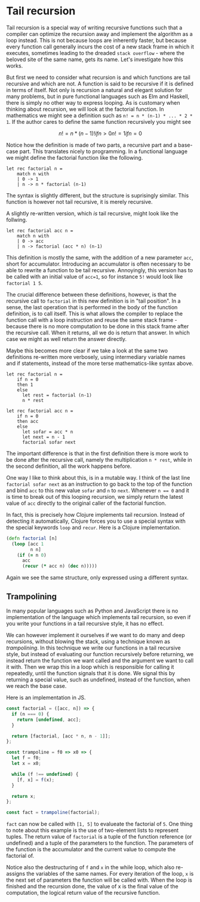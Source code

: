 # Tail recursion

Tail recursion is a special way of writing recursive functions such that a compiler can optimize the recursion away and implement the algorithm as a loop instead.
This is not because loops are inherently faster, but because every function call generally incurs the cost of a new stack frame in which it executes, sometimes leading to the dreaded `stack overflow` - where the beloved site of the same name, gets its name.
Let's investigate how this works.

But first we need to consider what recursion is and which functions are tail recursive and which are not.
A function is said to be recursive if it is defined in terms of itself.
Not only is recursion a natural and elegant solution for many problems, but in pure functional languages such as Elm and Haskell, there is simply no other way to express looping.
As is customary when thinking about recursion, we will look at the factorial function.
In mathematics we might see a definition such as `n! = n * (n-1) * ... * 2 * 1`.
If the author cares to define the same function recursively you might see

```math
n! = n * (n-1)!    if n > 0
n! = 1             if n = 0
```

Notice how the definition is made of two parts, a recursive part and a base-case part.
This translates nicely to programming.
In a functional language we might define the factorial function like the following.

```F#
let rec factorial n =
    match n with
    | 0 -> 1
    | n -> n * factorial (n-1)
```

The syntax is slightly different, but the structure is suprisingly similar.
This function is however not tail recursive, it is merely recursive.

A slightly re-written version, which _is_ tail recursive, might look like the follwing.

```F#
let rec factorial acc n =
    match n with
    | 0 -> acc
    | n -> factorial (acc * n) (n-1)
```

This definition is mostly the same, with the addition of a new parameter `acc`, short for accumulator.
Introducing an accumulator is often necessary to be able to rewrite a function to be tail recursive.
Annoyingly, this version has to be called with an initial value of `acc=1`, so for instance `5!` would look like `factorial 1 5`.

The crucial difference between these definitions, however, is that the recursive call to `factorial` in this new definition is in "tail position".
In a sense, the last operation that is performed in the body of the function definition, is to call itself.
This is what allows the compiler to replace the function call with a loop instruction and reuse the same stack frame - because there is no more computation to be done in this stack frame after the recursive call.
When it returns, all we do is return that answer.
In which case we might as well return the answer directly.

Maybe this becomes more clear if we take a look at the same two definitions re-written more verbosely, using intermediary variable names and if statements, instead of the more terse mathematics-like syntax above.

```F#
let rec factorial n =
    if n = 0
    then 1
    else
      let rest = factorial (n-1)
      n * rest
```

```F#
let rec factorial acc n =
    if n = 0
    then acc
    else
      let sofar = acc * n
      let next = n - 1
      factorial sofar next
```

The important difference is that in the first definition there is more work to be done after the recursive call, namely the multiplication `n * rest`, while in the second definition, all the work happens before.

One way I like to think about this, is in a mutable way. I think of the last line `factorial sofar next` as an instruction to go back to the top of the function and bind `acc` to this new value `sofar` and `n` to `next`.
Whenever `n == 0` and it is time to break out of this looping recursion, we simply return the latest value of `acc` directly to the original caller of the factorial function.

In fact, this is precisely how Clojure implements tail recursion.
Instead of detecting it automatically, Clojure forces you to use a special syntax with the special keywords `loop` and `recur`.
Here is a Clojure implementation.

```clojure
(defn factorial [n]
  (loop [acc 1
         n n]
    (if (= n 0)
      acc
      (recur (* acc n) (dec n)))))
```

Again we see the same structure, only expressed using a different syntax.

## Trampolining

In many popular languages such as Python and JavaScript there is no implementation of the language which implements tail recursion, so even if you write your functions in a tail recursive style, it has no effect.

We can however implement it ourselves if we want to do many and deep recursions, without blowing the stack, using a technique known as _trampolining_.
In this technique we write our functions in a tail recursive style, but instead of evaluating our function recursively before returning, we instead return the function we want called and the argument we want to call it with.
Then we wrap this in a loop which is responsible for calling it repeatedly, until the function signals that it is done.
We signal this by returning a special value, such as undefined, instead of the function, when we reach the base case.

Here is an implementation in JS.

```js
const factorial = ([acc, n]) => {
  if (n === 0) {
    return [undefined, acc];
  }

  return [factorial, [acc * n, n - 1]];
};

const trampoline = f0 => x0 => {
  let f = f0;
  let x = x0;

  while (f !== undefined) {
    [f, x] = f(x);
  }

  return x;
};

const fact = trampoline(factorial);
```

`fact` can now be called with `[1, 5]` to evalueate the factorial of `5`.
One thing to note about this example is the use of two-element lists to represent tuples.
The return value of `factorial` is a tuple of the function reference (or undefined) and a tuple of the parameters to the function.
The parameters of the function is the accumulator and the current value to compute the factorial of.

Notice also the destructuring of `f` and `x` in the while loop, which also re-assigns the variables of the same names.
For every iteration of the loop, `x` is the next set of parameters the function will be called with.
When the loop is finished and the recursion done, the value of x is the final value of the computation,
the logical return value of the recursive function.
